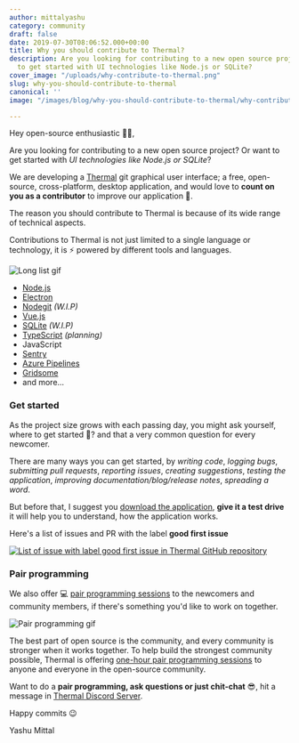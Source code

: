 ```yaml
---
author: mittalyashu
category: community
draft: false
date: 2019-07-30T08:06:52.000+00:00
title: Why you should contribute to Thermal?
description: Are you looking for contributing to a new open source project? Or want
  to get started with UI technologies like Node.js or SQLite?
cover_image: "/uploads/why-contribute-to-thermal.png"
slug: why-you-should-contribute-to-thermal
canonical: ''
image: "/images/blog/why-you-should-contribute-to-thermal/why-contribute-to-thermal.png"

---
```

Hey open-source enthusiastic 👋🏻,

Are you looking for contributing to a new open source project? Or want to get started with _UI technologies like Node.js or SQLite_?

We are developing a [Thermal](https://thermal.codecarrot.net) git graphical user interface; a free, open-source, cross-platform, desktop application, and would love to **count on you as a contributor** to improve our application 🙏.

The reason you should contribute to Thermal is because of its wide range of technical aspects.

Contributions to Thermal is not just limited to a single language or technology, it is ⚡ powered by different tools and languages.

![Long list gif](https://media.giphy.com/media/YLHwkqayc1j7a/giphy.gif)

* [Node.js](https://nodejs.org/en/)
* [Electron](https://electronjs.org/)
* [Nodegit](https://www.nodegit.org/) _(W.I.P)_
* [Vue.js](https://vuejs.org)
* [SQLite](https://www.sqlite.org/) _(W.I.P)_
* [TypeScript](https://www.typescriptlang.org/) _(planning)_
* JavaScript
* [Sentry](https://sentry.io/)
* [Azure Pipelines](https://dev.azure.com/codecarrot/Thermal/_build)
* [Gridsome](https://gridsome.org)
* and more...

### Get started

As the project size grows with each passing day, you might ask yourself, where to get started 🤔? and that a very common question for every newcomer.

There are many ways you can get started, by _writing code_, _logging bugs_, _submitting pull requests_, _reporting issues_, _creating suggestions_, _testing the application_, _improving documentation/blog/release notes_, _spreading a word_.

But before that, I suggest you [download the application](https://thermal.codecarrot.net/download/), **give it a test drive** it will help you to understand, how the application works.

Here's a list of issues and PR with the label **good first issue**

[![List of issue with label good first issue in Thermal GitHub repository](https://i.imgur.com/2GrbmrH.png)](https://github.com/gitthermal/thermal/labels/good%20first%20issue)

### Pair programming

We also offer 💻 [pair programming sessions](https://thermal.codecarrot.net/docs/pair-programming) to the newcomers and community members, if there's something you'd like to work on together.

![Pair programming gif](https://media.giphy.com/media/v7kRrukQCKCFa/source.gif)

The best part of open source is the community, and every community is stronger when it works together. To help build the strongest community possible, Thermal is offering [one-hour pair programming sessions](https://calendly.com/codecarrot/thermal) to anyone and everyone in the open-source community.

Want to do a **pair programming, ask questions or just chit-chat** 😎, hit a message in [Thermal Discord Server](https://discord.gg/DcSNmts).

Happy commits 😉

Yashu Mittal